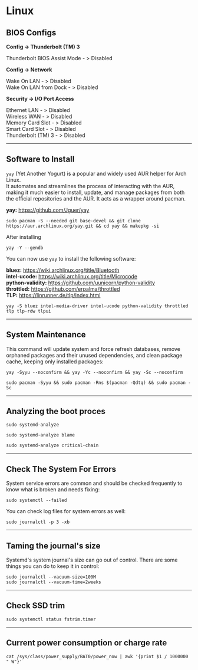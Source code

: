 # Linux

**BIOS Configs**  
-------------

**Config -> Thunderbolt (TM) 3**

Thunderbolt BIOS Assist Mode - > Disabled

**Config -> Network**

Wake On LAN - > Disabled  
Wake On LAN from Dock - > Disabled

**Security -> I/O Port Access**

Ethernet LAN - > Disabled  
Wireless WAN - > Disabled  
Memory Card Slot - > Disabled  
Smart Card Slot - > Disabled  
Thunderbolt (TM) 3 - > Disabled  

-------------
Software to Install
-------------
`yay` (Yet Another Yogurt) is a popular and widely used AUR helper for Arch Linux.  
It automates and streamlines the process of interacting with the AUR, making it much easier to install, update, and manage packages from both the official repositories and the AUR. It acts as a wrapper around pacman.  

**yay:** https://github.com/Jguer/yay
```
sudo pacman -S --needed git base-devel && git clone https://aur.archlinux.org/yay.git && cd yay && makepkg -si
```
After installing
```
yay -Y --gendb
```
You can now use `yay` to install the following software:

**bluez:** https://wiki.archlinux.org/title/Bluetooth  
**intel-ucode:** https://wiki.archlinux.org/title/Microcode  
**python-validity:** https://github.com/uunicorn/python-validity  
**throttled:** https://github.com/erpalma/throttled  
**TLP:** https://linrunner.de/tlp/index.html

```
yay -S bluez intel-media-driver intel-ucode python-validity throttled tlp tlp-rdw tlpui
```

-------------
System Maintenance
-------------
This command will update system and force refresh databases, remove orphaned packages and their unused dependencies, and clean package cache, keeping only installed packages:

```
yay -Syyu --noconfirm && yay -Yc --noconfirm && yay -Sc --noconfirm
```
```
sudo pacman -Syyu && sudo pacman -Rns $(pacman -Qdtq) && sudo pacman -Sc
```
-------------
Analyzing the boot proces
-------------

```
sudo systemd-analyze
```

```
sudo systemd-analyze blame
```

```
sudo systemd-analyze critical-chain
```

-------------
Check The System For Errors
-------------
System service errors are common and should be checked frequently to know what is broken and needs fixing:

```
sudo systemctl --failed
```
You can check log files for system errors as well:
```
sudo journalctl -p 3 -xb
```

-------------
Taming the journal's size
-------------

Systemd's system journal's size can go out of control. There are some things you can do to keep it in control:

```
sudo journalctl --vacuum-size=100M
sudo journalctl --vacuum-time=2weeks
```

-------------
Check SSD trim
-------------
```
sudo systemctl status fstrim.timer
```
-------------
Current power consumption or charge rate
-------------
```
cat /sys/class/power_supply/BAT0/power_now | awk '{print $1 / 1000000 " W"}'
```
